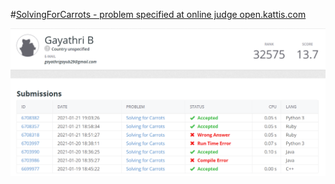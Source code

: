 #[SolvingForCarrots - problem specified at online judge open.kattis.com](https://open.kattis.com/problems/carrots)

![SolvingForCarrots](carrots.png)

